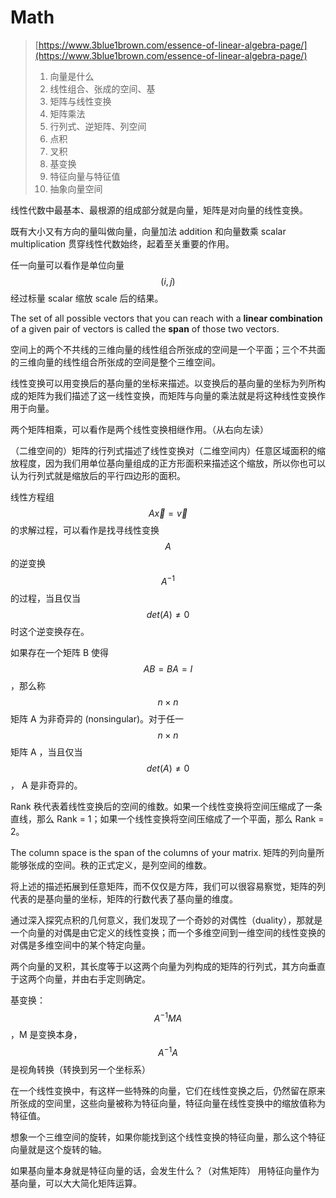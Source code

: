 # Math

> [https://www.3blue1brown.com/essence-of-linear-algebra-page/](https://www.3blue1brown.com/essence-of-linear-algebra-page/)
>
> 1. 向量是什么
> 2. 线性组合、张成的空间、基
> 3. 矩阵与线性变换
> 4. 矩阵乘法
> 5. 行列式、逆矩阵、列空间
> 6. 点积
> 7. 叉积
> 8. 基变换
> 9. 特征向量与特征值
> 10. 抽象向量空间

线性代数中最基本、最根源的组成部分就是向量，矩阵是对向量的线性变换。

既有大小又有方向的量叫做向量，向量加法 addition 和向量数乘 scalar multiplication 贯穿线性代数始终，起着至关重要的作用。

任一向量可以看作是单位向量 $$(i,j)$$ 经过标量 scalar 缩放 scale 后的结果。

The set of all possible vectors that you can reach with a **linear combination** of a given pair of vectors is called the **span** of those two vectors.

空间上的两个不共线的三维向量的线性组合所张成的空间是一个平面；三个不共面的三维向量的线性组合所张成的空间是整个三维空间。

线性变换可以用变换后的基向量的坐标来描述。以变换后的基向量的坐标为列所构成的矩阵为我们描述了这一线性变换，而矩阵与向量的乘法就是将这种线性变换作用于向量。

两个矩阵相乘，可以看作是两个线性变换相继作用。（从右向左读）

（二维空间的）矩阵的行列式描述了线性变换对（二维空间内）任意区域面积的缩放程度，因为我们用单位基向量组成的正方形面积来描述这个缩放，所以你也可以认为行列式就是缩放后的平行四边形的面积。

线性方程组 $$A\vec{x}=\vec{v}$$ 的求解过程，可以看作是找寻线性变换 $$A$$ 的逆变换 $$A^{-1}$$ 的过程，当且仅当 $$det(A)\neq 0$$ 时这个逆变换存在。

如果存在一个矩阵 B 使得 $$AB=BA=I$$ ，那么称 $$n\times n$$ 矩阵 A 为非奇异的 \(nonsingular\)。对于任一 $$n\times n$$ 矩阵 A ，当且仅当 $$det(A)\neq 0$$， A 是非奇异的。

Rank 秩代表着线性变换后的空间的维数。如果一个线性变换将空间压缩成了一条直线，那么 Rank = 1；如果一个线性变换将空间压缩成了一个平面，那么 Rank = 2。

The column space is the span of the columns of your matrix. 矩阵的列向量所能够张成的空间。秩的正式定义，是列空间的维数。

将上述的描述拓展到任意矩阵，而不仅仅是方阵，我们可以很容易察觉，矩阵的列代表的是基向量的坐标，矩阵的行数代表了基向量的维度。

通过深入探究点积的几何意义，我们发现了一个奇妙的对偶性（duality），那就是一个向量的对偶是由它定义的线性变换；而一个多维空间到一维空间的线性变换的对偶是多维空间中的某个特定向量。

两个向量的叉积，其长度等于以这两个向量为列构成的矩阵的行列式，其方向垂直于这两个向量，并由右手定则确定。

基变换： $$A^{-1}MA$$ ，M 是变换本身， $$A^{-1}A$$ 是视角转换（转换到另一个坐标系）

在一个线性变换中，有这样一些特殊的向量，它们在线性变换之后，仍然留在原来所张成的空间里，这些向量被称为特征向量，特征向量在线性变换中的缩放值称为特征值。

想象一个三维空间的旋转，如果你能找到这个线性变换的特征向量，那么这个特征向量就是这个旋转的轴。 

如果基向量本身就是特征向量的话，会发生什么？（对焦矩阵） 用特征向量作为基向量，可以大大简化矩阵运算。

